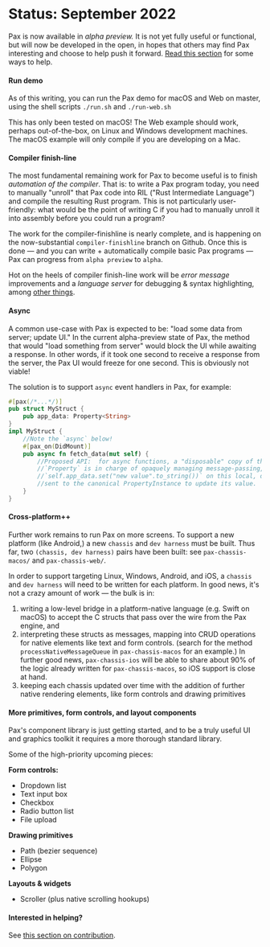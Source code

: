 # Status: September 2022
Pax is now available in _alpha preview._  It is not yet fully useful or functional, but will now be developed in the open, in hopes that others may find Pax interesting and choose to help push it forward.  [Read this section](./intro-authors-and-contributors.md#how-to-contribute-to-pax) for some ways to help.

#### Run demo
As of this writing, you can run the Pax demo for macOS and Web on master, using the shell scripts `./run.sh` and `./run-web.sh`

<!-- TODO: embed demo video -->

This has only been tested on macOS!  The Web example should work, perhaps out-of-the-box, on Linux and Windows development machines.  The macOS example will only compile if you are developing on a Mac.

#### Compiler finish-line
The most fundamental remaining work for Pax to become useful is to finish _automation of the compiler_.  That is: to write a Pax program today, you need to manually "unroll" that Pax code into RIL ("Rust Intermediate Language") and compile the resulting Rust program.  This is not particularly user-friendly: what would be the point of writing C if you had to manually unroll it into assembly before you could run a program?

The work for the compiler-finishline is nearly complete, and is happening on the now-substantial `compiler-finishline` branch on Github.  Once this is done — and you can write + automatically compile basic Pax programs — Pax can progress from `alpha preview` to `alpha`.

Hot on the heels of compiler finish-line work will be _error message_ improvements and a _language server_ for debugging & syntax highlighting, among [other things](https://www.github.com/pax-lang/pax-lang/blob/master/TODO.md).

#### Async
A common use-case with Pax is expected to be: "load some data from server; update UI."  In the current alpha-preview state of Pax, the method that would "load something from server" would block the UI while awaiting a response.  In other words, if it took one second to receive a response from the server, the Pax UI would freeze for one second.  This is obviously not viable!

The solution is to support `async` event handlers in Pax, for example:

```rust
#[pax(/*...*/)]
pub struct MyStruct {
    pub app_data: Property<String>
}
impl MyStruct {
    //Note the `async` below!
    #[pax_on(DidMount)]
    pub async fn fetch_data(mut self) {
        //Proposed API:  for async functions, a "disposable" copy of the struct is passed by move from the Pax runtime. `my_crate::MyStruct::fetch_data(disposable_copy)`
        //`Property` is in charge of opaquely managing message-passing, such that by calling
        //`self.app_data.set("new value".to_string())` on this local, disposable `self`, a message is
        //sent to the canonical PropertyInstance to update its value.
    }
}
```

#### Cross-platform++
Further work remains to run Pax on more screens.  To support a new platform (like Android,) a new `chassis` and `dev harness` must be built.  Thus far, two `(chassis, dev harness)` pairs have been built:  see `pax-chassis-macos/` and `pax-chassis-web/`.

In order to support targeting Linux, Windows, Android, and iOS, a `chassis` and `dev harness` will need to be written for each platform.  In good news, it's not a crazy amount of work — the bulk is in:
 1. writing a low-level bridge in a platform-native language (e.g. Swift on macOS) to accept the C structs that pass over the wire from the Pax engine, and
 2. interpreting these structs as messages, mapping into CRUD operations for native elements like text and form controls. (search for the method `processNativeMessageQueue` in `pax-chassis-macos` for an example.) In further good news, `pax-chassis-ios` will be able to share about 90% of the logic already written for `pax-chassis-macos`, so iOS support is close at hand.
 3. keeping each chassis updated over time with the addition of further native rendering elements, like form controls and drawing primitives

#### More primitives, form controls, and layout components
Pax's component library is just getting started, and to be a truly useful UI and graphics toolkit it requires a more thorough standard library.

Some of the high-priority upcoming pieces:

**Form controls:**
 - Dropdown list
 - Text input box
 - Checkbox
 - Radio button list
 - File upload
 
**Drawing primitives**
 - Path (bezier sequence)
 - Ellipse
 - Polygon

**Layouts & widgets**
 - Scroller (plus native scrolling hookups)


#### Interested in helping?

See [this section on contribution](./intro-authors-and-contributors.md#how-to-contribute-to-pax).

